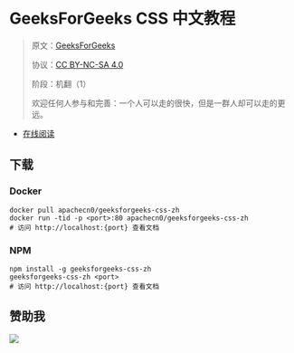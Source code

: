 # GeeksForGeeks CSS 中文教程

> 原文：[GeeksForGeeks](https://geeksforgeeks.org/)
> 
> 协议：[CC BY-NC-SA 4.0](http://creativecommons.org/licenses/by-nc-sa/4.0/)
> 
> 阶段：机翻（1）
> 
> 欢迎任何人参与和完善：一个人可以走的很快，但是一群人却可以走的更远。

* [在线阅读](https://g4g-css.flygon.net)
## 下载

### Docker

```
docker pull apachecn0/geeksforgeeks-css-zh
docker run -tid -p <port>:80 apachecn0/geeksforgeeks-css-zh
# 访问 http://localhost:{port} 查看文档
```

### NPM

```
npm install -g geeksforgeeks-css-zh
geeksforgeeks-css-zh <port>
# 访问 http://localhost:{port} 查看文档
```

## 赞助我

![](https://img-blog.csdnimg.cn/20200112005920729.png)
